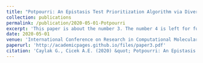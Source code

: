 ```yaml
---
title: "Potpourri: An Epistasis Test Prioritization Algorithm via Diverse SNP Selection"
collection: publications
permalink: /publication/2020-05-01-Potpourri
excerpt: 'This paper is about the number 3. The number 4 is left for future work.'
date: 2020-05-01
venue: 'International Conference on Research in Computational Molecular Biology'
paperurl: 'http://academicpages.github.io/files/paper3.pdf'
citation: 'Caylak G., Cicek A.E. (2020) &quot; Potpourri: An Epistasis Test Prioritization Algorithm via Diverse SNP Selection &quot;. In: Schwartz R. (eds) Research in Computational Molecular Biology.<i> RECOMB 2020</i>. Lecture Notes in Computer Science, vol 12074. Springer, Cham. https://doi.org/10.1007/978-3-030-45257-5_22'
---
```


<!-- Recommended citation: Your Name, You. (2015). "Paper Title Number 3." <i>Journal 1</i>. 1(3). -->